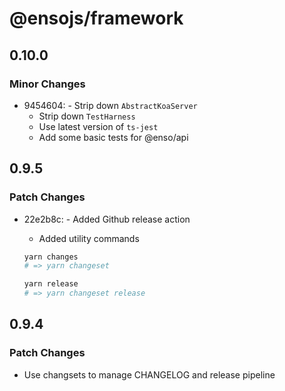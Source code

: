 # @ensojs/framework

## 0.10.0

### Minor Changes

- 9454604: - Strip down `AbstractKoaServer`
  - Strip down `TestHarness`
  - Use latest version of `ts-jest`
  - Add some basic tests for @enso/api

## 0.9.5

### Patch Changes

- 22e2b8c: - Added Github release action

  - Added utility commands

  ```bash
  yarn changes
  # => yarn changeset

  yarn release
  # => yarn changeset release
  ```

## 0.9.4

### Patch Changes

- Use changsets to manage CHANGELOG and release pipeline
